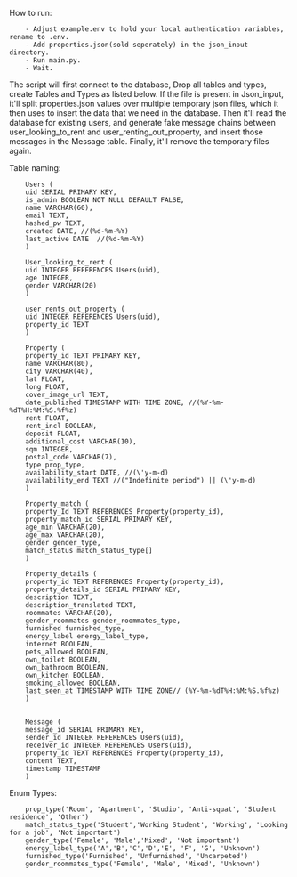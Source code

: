 How to run:

        - Adjust example.env to hold your local authentication variables, rename to .env.
        - Add properties.json(sold seperately) in the json_input directory.
        - Run main.py.
        - Wait.
        
The script will first connect to the database, Drop all tables and types, create Tables and Types as listed below.
If the file is present in Json_input, it'll split properties.json values over multiple temporary json files, 
which it then uses to insert the data that we need in the database.
Then it'll read the database for existing users, and generate fake message chains between user_looking_to_rent and user_renting_out_property,
and insert those messages in the Message table.
Finally, it'll remove the temporary files again. 

Table naming:

        Users (
        uid SERIAL PRIMARY KEY,
        is_admin BOOLEAN NOT NULL DEFAULT FALSE,
        name VARCHAR(60),
        email TEXT,
        hashed_pw TEXT,
        created DATE, //(%d-%m-%Y)
        last_active DATE  //(%d-%m-%Y)
        )
        
        User_looking_to_rent (
        uid INTEGER REFERENCES Users(uid),
        age INTEGER,
        gender VARCHAR(20)
        )
        
        user_rents_out_property (
        uid INTEGER REFERENCES Users(uid),
        property_id TEXT
        )
        
        Property (
        property_id TEXT PRIMARY KEY,
        name VARCHAR(80),
        city VARCHAR(40),
        lat FLOAT,
        long FLOAT,
        cover_image_url TEXT,
        date_published TIMESTAMP WITH TIME ZONE, //(%Y-%m-%dT%H:%M:%S.%f%z)
        rent FLOAT,
        rent_incl BOOLEAN,
        deposit FLOAT,
        additional_cost VARCHAR(10), 
        sqm INTEGER,
        postal_code VARCHAR(7),
        type prop_type,
        availability_start DATE, //(\'y-m-d)
        availability_end TEXT //("Indefinite period") || (\'y-m-d)
        )
        
        Property_match (
        property_Id TEXT REFERENCES Property(property_id),
        property_match_id SERIAL PRIMARY KEY,
        age_min VARCHAR(20),
        age_max VARCHAR(20),
        gender gender_type,
        match_status match_status_type[] 
        )
        
        Property_details (
        property_id TEXT REFERENCES Property(property_id),
        property_details_id SERIAL PRIMARY KEY,
        description TEXT,
        description_translated TEXT,
        roommates VARCHAR(20),
        gender_roommates gender_roommates_type,
        furnished furnished_type,
        energy_label energy_label_type,
        internet BOOLEAN,
        pets_allowed BOOLEAN,
        own_toilet BOOLEAN,
        own_bathroom BOOLEAN,
        own_kitchen BOOLEAN,
        smoking_allowed BOOLEAN, 
        last_seen_at TIMESTAMP WITH TIME ZONE// (%Y-%m-%dT%H:%M:%S.%f%z)
        )
        
        
        Message (
        message_id SERIAL PRIMARY KEY,
        sender_id INTEGER REFERENCES Users(uid),
        receiver_id INTEGER REFERENCES Users(uid),
        property_id TEXT REFERENCES Property(property_id),
        content TEXT,
        timestamp TIMESTAMP
        )
       
Enum Types: 

        prop_type('Room', 'Apartment', 'Studio', 'Anti-squat', 'Student residence', 'Other')
        match_status_type('Student','Working Student', 'Working', 'Looking for a job', 'Not important')
        gender_type('Female', 'Male','Mixed', 'Not important')
        energy_label_type('A','B','C','D','E', 'F', 'G', 'Unknown')
        furnished_type('Furnished', 'Unfurnished', 'Uncarpeted')
        gender_roommates_type('Female', 'Male', 'Mixed', 'Unknown')
        
